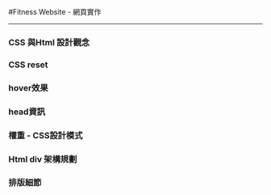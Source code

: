 #Fitness Website - 網頁實作
***
### CSS 與Html 設計觀念
### CSS reset
### hover效果
### head資訊
### 權重 - CSS設計模式
### Html div 架構規劃
### 排版細節
